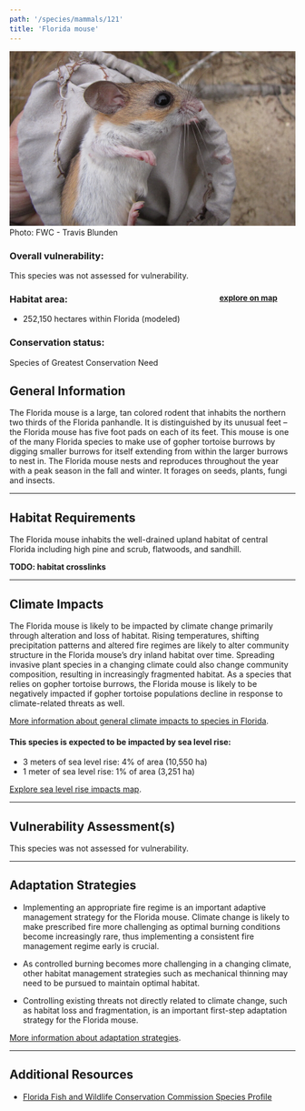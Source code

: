 ```yaml
---
path: '/species/mammals/121'
title: 'Florida mouse'
---
```


<content-header icon="rodents" title="Florida mouse" subtitle="Podomys floridanus"></content-header>

<div id="TopSection">

<div class="header-photo"><img src="121.jpg" alt="Photo for 121"/>
<figcaption>Photo: FWC - Travis Blunden</figcaption></div>

<div>

### Overall vulnerability:

This species was not assessed for vulnerability.

<h3>Habitat area: 
<a href="/species/mammals/121/map" style="float:right;font-size:smaller;margin-right: 2rem;">
<fa-icon name="map"></fa-icon>
explore on map
</a>
</h3>

-   252,150 hectares within Florida (modeled)


### Conservation status:

Species of Greatest Conservation Need

</div>
</div>

## General Information

The Florida mouse is a large, tan colored rodent that inhabits the northern two thirds of the Florida panhandle.  It is distinguished by its unusual feet – the Florida mouse has five foot pads on each of its feet.  This mouse is one of the many Florida species to make use of gopher tortoise burrows by digging smaller burrows for itself extending from within the larger burrows to nest in.  The Florida mouse nests and reproduces throughout the year with a peak season in the fall and winter.  It forages on seeds, plants, fungi and insects.

<hr />

## Habitat Requirements

The Florida mouse inhabits the well-drained upland habitat of central Florida including high pine and scrub, flatwoods, and sandhill.

**TODO: habitat crosslinks**

<hr />

## Climate Impacts

The Florida mouse is likely to be impacted by climate change primarily through alteration and loss of habitat.  Rising temperatures, shifting precipitation patterns and altered fire regimes are likely to alter community structure in the Florida mouse’s dry inland habitat over time.  Spreading invasive plant species in a changing climate could also change community composition, resulting in increasingly fragmented habitat.  As a species that relies on gopher tortoise burrows, the Florida mouse is likely to be negatively impacted if gopher tortoise populations decline in response to climate-related threats as well.

[More information about general climate impacts to species in Florida](/impacts/species).


#### This species is expected to be impacted by sea level rise:

- 3 meters of sea level rise: 4% of area (10,550 ha)
- 1 meter of sea level rise: 1% of area (3,251 ha)

[Explore sea level rise impacts map](/species/mammals/121/map).


<hr />

## Vulnerability Assessment(s)

This species was not assessed for vulnerability.

<hr />

## Adaptation Strategies

- Implementing an appropriate fire regime is an important adaptive management strategy for the Florida mouse.  Climate change is likely to make prescribed fire more challenging as optimal burning conditions become increasingly rare, thus implementing a consistent fire management regime early is crucial.

- As controlled burning becomes more challenging in a changing climate, other habitat management strategies such as mechanical thinning may need to be pursued to maintain optimal habitat.

- Controlling existing threats not directly related to climate change, such as habitat loss and fragmentation, is an important first-step adaptation strategy for the Florida mouse.

[More information about adaptation strategies](/strategies).

<hr />


## Additional Resources

- [Florida Fish and Wildlife Conservation Commission Species Profile](https://myfwc.com/wildlifehabitats/profiles/mammals/land/florida-mouse/)
